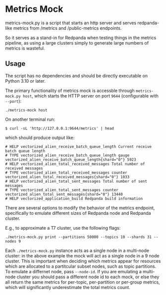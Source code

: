 # Metrics Mock

metrics-mock.py is a script that starts an http server and serves
redpanda-like metrics from /metrics and /public-metrics endpoints.

So it serves as a stand-in for Redpanda when testing things in the
metrics pipeline, as using a large clusters simply to generate large
numbers of metrics is wasteful.

## Usage

The script has no dependencies and should be directly executable on
Python 3.10 or later.

The primary functionality of metrics mock is accessble through `metrics-mock.py host`,
which starts the HTTP server on port `9644` (configurable with `--port`):

```
./metrics-mock host
```

On another terminal run:

```
$ curl -sL 'http://127.0.0.1:9644/metrics' | head
```

which should produce output like:

```
# HELP vectorized_alien_receive_batch_queue_length Current receive batch queue length
# TYPE vectorized_alien_receive_batch_queue_length gauge
vectorized_alien_receive_batch_queue_length{shard="0"} 5923
# HELP vectorized_alien_total_received_messages Total number of received messages
# TYPE vectorized_alien_total_received_messages counter
vectorized_alien_total_received_messages{shard="0"} 1033
# HELP vectorized_alien_total_sent_messages Total number of sent messages
# TYPE vectorized_alien_total_sent_messages counter
vectorized_alien_total_sent_messages{shard="0"} 13440
# HELP vectorized_application_build Redpanda build information
```

There are several options to modify the behavior of the metrics endpoint,
specifically to emulate different sizes of Redpanda node and Redpanda cluster.

E.g., to approximate a T7 cluster, use the following flags:


```
./metrics-mock.py print --partitions 50000 --topics 10 --shards 31 --nodes 9
```

Each `./metrics-mock.py` instance acts as a single node in a multi-node cluster:
in the above example the mock will act as a single node in a 9 node cluster. This
is important when deciding which metrics appear for resources which are allocated
to a partitcular subset nodes, such as topic partitions. To emulate a differnet
node, pass `--node-id`. If you are emulating a multi-node cluster you should pass
a different node id to each mock, or else they all return the same metrics for
per-topic, per-partition or per-group metrics, which will significantly underestimate
the total metrics count.




